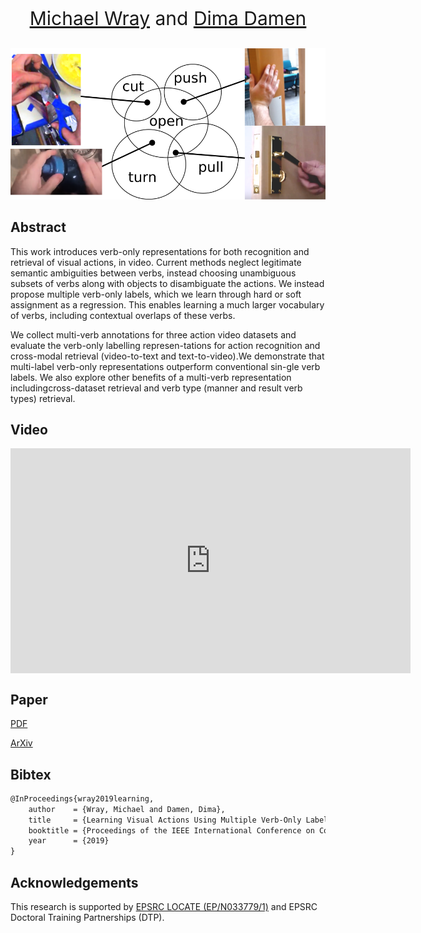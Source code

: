 <p align="center" style="font-size:30px">
<a href="https://mwray.github.io/">Michael Wray</a> and <a href="https://dimadamen.github.io/">Dima Damen</a>
</p>

![Verb Overlaps](intro_fig.png)

## Abstract

This work introduces verb-only representations for both recognition and retrieval of visual actions, in video. Current methods neglect legitimate semantic ambiguities between verbs, instead choosing unambiguous subsets of verbs along with objects to disambiguate the actions. We instead propose multiple verb-only labels, which we learn through hard or soft assignment as a regression. This enables learning a much larger vocabulary of verbs, including contextual overlaps of these verbs.

We collect multi-verb annotations for three action video datasets and evaluate the verb-only labelling represen-tations for action recognition and cross-modal retrieval (video-to-text and text-to-video).We demonstrate that multi-label verb-only representations outperform conventional sin-gle verb labels. We also explore other benefits of a multi-verb representation includingcross-dataset retrieval and verb type (manner and result verb types) retrieval.


## Video


<iframe align="center" width="640" height="360" src="https://www.youtube.com/embed/E1CRoOG2eE8" frameborder="0" allow="accelerometer; autoplay; encrypted-media; gyroscope; picture-in-picture" allowfullscreen></iframe>



## Paper

[PDF](MVOL.pdf)

[ArXiv](https://arxiv.org/abs/1907.11117)

## Bibtex

```markdown
@InProceedings{wray2019learning,
    author    = {Wray, Michael and Damen, Dima},
    title     = {Learning Visual Actions Using Multiple Verb-Only Labels},
    booktitle = {Proceedings of the IEEE International Conference on Computer Vision (ICCV)},
    year      = {2019}
}
```

## Acknowledgements
This research is supported by [EPSRC LOCATE (EP/N033779/1)](https://gow.epsrc.ukri.org/NGBOViewGrant.aspx?GrantRef=EP/N033779/1) and EPSRC Doctoral Training Partnerships (DTP). 
